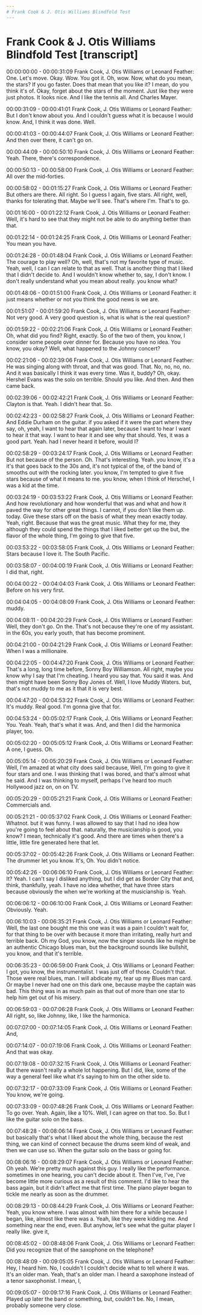 ```yaml
---
# Frank Cook & J. Otis Williams Blindfold Test 
---
```

# Frank Cook & J. Otis Williams Blindfold Test [transcript]

00:00:00:00 - 00:00:31:09
Frank Cook, J. Otis Williams or Leonard Feather:
One. Let's move. Okay. Wow. You got it. Oh, wow. Now, what do you mean, the stars? If you go faster. Does that mean that you like it? I mean, do you think it's of. Okay, forget about the stars of the moment. Just like they were just photos. It looks nice. And I like the tennis all. And Charles Mayer.


00:00:31:09 - 00:00:41:01
Frank Cook, J. Otis Williams or Leonard Feather:
But I don't know about you. And I couldn't guess what it is because I would know. And, I think it was done. Well.


00:00:41:03 - 00:00:44:07
Frank Cook, J. Otis Williams or Leonard Feather:
And then over there, it can't go on.


00:00:44:09 - 00:00:50:10
Frank Cook, J. Otis Williams or Leonard Feather:
Yeah. There, there's correspondence.


00:00:50:13 - 00:00:58:00
Frank Cook, J. Otis Williams or Leonard Feather:
All over the mid-forties.


00:00:58:02 - 00:01:15:27
Frank Cook, J. Otis Williams or Leonard Feather:
But others are there. All right. So I guess I again, five stars. All right, well, thanks for tolerating that. Maybe we'll see. That's where I'm. That's to go.


00:01:16:00 - 00:01:22:12
Frank Cook, J. Otis Williams or Leonard Feather:
Well, it's hard to see that they might not be able to do anything better than that.


00:01:22:14 - 00:01:24:25
Frank Cook, J. Otis Williams or Leonard Feather:
You mean you have.


00:01:24:28 - 00:01:48:04
Frank Cook, J. Otis Williams or Leonard Feather:
The courage to play well? Oh, well, that's not my favorite type of music. Yeah, well, I can I can relate to that as well. That is another thing that I liked that I didn't decide to. And I wouldn't know whether to, say, I don't know. I don't really understand what you mean about really. you know what?


00:01:48:06 - 00:01:51:00
Frank Cook, J. Otis Williams or Leonard Feather:
it just means whether or not you think the good news is we are.


00:01:51:07 - 00:01:59:20
Frank Cook, J. Otis Williams or Leonard Feather:
Not very good. A very good question is, what is what is the real question?


00:01:59:22 - 00:02:21:06
Frank Cook, J. Otis Williams or Leonard Feather:
Oh, what did you find? Right, exactly. So of the two of them, you know, I consider some people over dinner for. Because you have no idea. You know, you okay? Well, what happened to the Johnny concert?


00:02:21:06 - 00:02:39:06
Frank Cook, J. Otis Williams or Leonard Feather:
He was singing along with throat, and that was good. That. No, no, no, no. And it was basically I think it was every time. Was it, buddy? Oh, okay. Hershel Evans was the solo on terrible. Should you like. And then. And then came back.


00:02:39:06 - 00:02:42:21
Frank Cook, J. Otis Williams or Leonard Feather:
Clayton is that. Yeah. I didn't hear that. So.


00:02:42:23 - 00:02:58:27
Frank Cook, J. Otis Williams or Leonard Feather:
And Eddie Durham on the guitar. if you asked if it were the part where they say, oh, yeah, I want to hear that again later, because I want to hear I want to hear it that way. I want to hear it and see why that should. Yes, it was a good part. Yeah. had I never heard it before, would I?


00:02:58:29 - 00:03:24:17
Frank Cook, J. Otis Williams or Leonard Feather:
But not because of the person. Oh. That's interesting. Yeah. you know, it's a it's that goes back to the 30s and, it's not typical of the, of the band of smooths out with the rocking later. you know, I'm tempted to give it five stars because of what it means to me. you know, when I think of Herschel, I was a kid at the time.


00:03:24:19 - 00:03:53:22
Frank Cook, J. Otis Williams or Leonard Feather:
And how revolutionary and how wonderful that was and what and how it paved the way for other great things. I cannot, if you don't like them up. today. Give these stars off on the basis of what they mean exactly today. Yeah, right. Because that was the great music. What they for me, they although they could spend the things that I liked better get up the but, the flavor of the whole thing, I'm going to give that five.


00:03:53:22 - 00:03:58:05
Frank Cook, J. Otis Williams or Leonard Feather:
Stars because I love it. The South Pacific.


00:03:58:07 - 00:04:00:19
Frank Cook, J. Otis Williams or Leonard Feather:
I did that, right.


00:04:00:22 - 00:04:04:03
Frank Cook, J. Otis Williams or Leonard Feather:
Before on his very first.


00:04:04:05 - 00:04:08:09
Frank Cook, J. Otis Williams or Leonard Feather:
muddy.


00:04:08:11 - 00:04:20:29
Frank Cook, J. Otis Williams or Leonard Feather:
Well, they don't go. On the. That's not because they're one of my assistant. in the 60s, you early youth, that has become prominent.


00:04:21:00 - 00:04:21:29
Frank Cook, J. Otis Williams or Leonard Feather:
When I was a millionaire.


00:04:22:05 - 00:04:47:20
Frank Cook, J. Otis Williams or Leonard Feather:
That's a long, long time before, Sonny Boy Williamson. All right, maybe you know why I say that I'm cheating. I heard you say that. You said it was. And then might have been Sonny Boy Jones of. Well, I love Muddy Waters. but, that's not muddy to me as it that it is very best.


00:04:47:20 - 00:04:53:22
Frank Cook, J. Otis Williams or Leonard Feather:
It's muddy. Real good. I'm gonna give that for.


00:04:53:24 - 00:05:02:17
Frank Cook, J. Otis Williams or Leonard Feather:
You. Yeah. Yeah, that's what it was. And, and then I did the harmonica player, too.


00:05:02:20 - 00:05:05:12
Frank Cook, J. Otis Williams or Leonard Feather:
A one, I guess. Oh.


00:05:05:14 - 00:05:20:29
Frank Cook, J. Otis Williams or Leonard Feather:
Well, I'm amazed at what city does said because, Well, I'm going to give it four stars and one. I was thinking that I was bored, and that's almost what he said. And I was thinking to myself, perhaps I've heard too much Hollywood jazz on, on on TV.


00:05:20:29 - 00:05:21:21
Frank Cook, J. Otis Williams or Leonard Feather:
Commercials and.


00:05:21:21 - 00:05:37:02
Frank Cook, J. Otis Williams or Leonard Feather:
Whatnot. but it was funny. I was allowed to say that I had no idea how you're going to feel about that. naturally, the musicianship is good, you know? I mean, technically it's good. And there are times when there's a little, little fire generated here that let.


00:05:37:02 - 00:05:42:26
Frank Cook, J. Otis Williams or Leonard Feather:
The drummer let you know. It's, Oh. You didn't notice.


00:05:42:26 - 00:06:06:10
Frank Cook, J. Otis Williams or Leonard Feather:
It? Yeah. I can't say I disliked anything, but I did get as Border City that and, think, thankfully, yeah. I have no idea whether, that have three stars because obviously the when we're working at the musicianship is. Yeah.


00:06:06:12 - 00:06:10:00
Frank Cook, J. Otis Williams or Leonard Feather:
Obviously. Yeah.


00:06:10:03 - 00:06:35:21
Frank Cook, J. Otis Williams or Leonard Feather:
Well, the last one bought me this one was it was a pain I couldn't wait for, for that thing to be over with because it more than irritating, really hurt and terrible back. Oh my God, you know, now the singer sounds like he might be an authentic Chicago blues man, but the background sounds like bullshit, you know, and that it's terrible.


00:06:35:23 - 00:06:59:00
Frank Cook, J. Otis Williams or Leonard Feather:
I got, you know, the instrumentalist. I was just off of those. Couldn't that. Those were real blues, man. I will abdicate my, tear up my Blues man card. Or maybe I never had one on this dark one, because maybe the captain was bad. This thing was in as much pain as that out of more than one star to help him get out of his misery.


00:06:59:03 - 00:07:06:28
Frank Cook, J. Otis Williams or Leonard Feather:
All right, so, like Johnny, like, I like the harmonica.


00:07:07:00 - 00:07:14:05
Frank Cook, J. Otis Williams or Leonard Feather:
And,


00:07:14:07 - 00:07:19:06
Frank Cook, J. Otis Williams or Leonard Feather:
And that was okay.


00:07:19:08 - 00:07:32:15
Frank Cook, J. Otis Williams or Leonard Feather:
But there wasn't really a whole lot happening. But I did, like, some of the way a general feel like what it's saying to him on the other side to.


00:07:32:17 - 00:07:33:09
Frank Cook, J. Otis Williams or Leonard Feather:
You know, we're going.


00:07:33:09 - 00:07:48:26
Frank Cook, J. Otis Williams or Leonard Feather:
To go over. Yeah. Again, like a 10%. Well, I can agree on that too. So. But I like the guitar solo on the bass.


00:07:48:28 - 00:08:06:14
Frank Cook, J. Otis Williams or Leonard Feather:
but basically that's what I liked about the whole thing, because the rest thing, we can kind of connect because the drums seem kind of weak, and then we can use so. When the guitar solo on the bass or going for.


00:08:06:16 - 00:08:29:07
Frank Cook, J. Otis Williams or Leonard Feather:
Oh yeah. We're pretty much against this guy. I really like the performance. sometimes in one hearing, you can't decide about it. Then I've, I've, I've become little more curious as a result of this comment. I'd like to hear the bass again, but it didn't affect me that first time. The piano player began to tickle me nearly as soon as the drummer.


00:08:29:13 - 00:08:44:29
Frank Cook, J. Otis Williams or Leonard Feather:
Yeah, you know where. I was almost with him there for a while because I began, like, almost like there was a. Yeah, like they were kidding me. And something near the end, even. But anyhow, let's see what the guitar player I really like. give it,


00:08:45:02 - 00:08:48:06
Frank Cook, J. Otis Williams or Leonard Feather:
Did you recognize that of the saxophone on the telephone?


00:08:48:09 - 00:09:05:05
Frank Cook, J. Otis Williams or Leonard Feather:
Hey, I heard him. No, I couldn't I couldn't decide what to tell where it was. It's an older man. Yeah, that's an older man. I heard a saxophone instead of a tenor saxophonist. I mean, I,


00:09:05:07 - 00:09:17:16
Frank Cook, J. Otis Williams or Leonard Feather:
Played up later the band or something, but, couldn't be. No, I mean, probably someone very close.